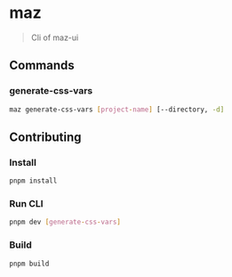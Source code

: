 # maz

> Cli of maz-ui

## Commands

### generate-css-vars

```bash
maz generate-css-vars [project-name] [--directory, -d]
```

## Contributing

### Install

```bash
pnpm install
```

### Run CLI

```bash
pnpm dev [generate-css-vars]
```

### Build

```bash
pnpm build
```
